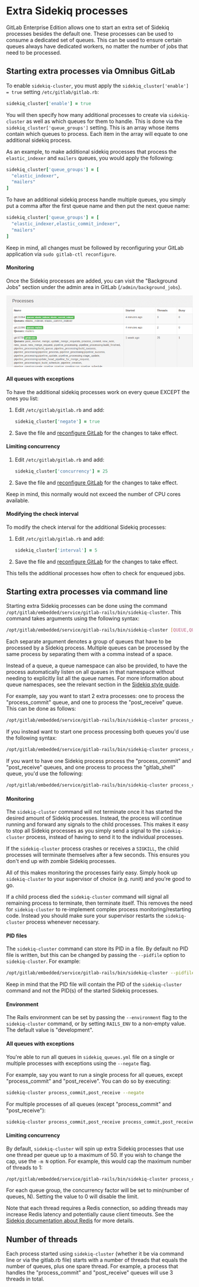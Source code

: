 # Extra Sidekiq processes

GitLab Enterprise Edition allows one to start an extra set of Sidekiq processes
besides the default one. These processes can be used to consume a dedicated set
of queues. This can be used to ensure certain queues always have dedicated
workers, no matter the number of jobs that need to be processed.

## Starting extra processes via Omnibus GitLab

To enable `sidekiq-cluster`, you must apply the `sidekiq_cluster['enable'] = true`
setting `/etc/gitlab/gitlab.rb`:

```ruby
sidekiq_cluster['enable'] = true
```

You will then specify how many additional processes to create via `sidekiq-cluster`
as well as which queues for them to handle. This is done via the 
`sidekiq_cluster['queue_groups']` setting. This is an array whose items contain
which queues to process. Each item in the array will equate to one additional
sidekiq process.

As an example, to make additional sidekiq processes that process the 
`elastic_indexer` and `mailers` queues, you would apply the following:

```ruby
sidekiq_cluster['queue_groups'] = [
  "elastic_indexer",
  "mailers"
]
```

To have an additional sidekiq process handle multiple queues, you simply put a
comma after the first queue name and then put the next queue name:

```ruby
sidekiq_cluster['queue_groups'] = [
  "elastic_indexer,elastic_commit_indexer",
  "mailers"
]
```

Keep in mind, all changes must be followed by reconfiguring your GitLab
application via `sudo gitlab-ctl reconfigure`.

#### Monitoring

Once the Sidekiq processes are added, you can visit the "Background Jobs"
section under the admin area in GitLab (`/admin/background_jobs`).

![Extra sidekiq processes](img/sidekiq-cluster.png)

#### All queues with exceptions

To have the additional sidekiq processes work on every queue EXCEPT the ones
you list:

1. Edit `/etc/gitlab/gitlab.rb` and add:

   ```ruby
   sidekiq_cluster['negate'] = true
   ```

1. Save the file and [reconfigure GitLab](../restart_gitlab.md#omnibus-gitlab-reconfigure) for the changes to take effect.


#### Limiting concurrency

1. Edit `/etc/gitlab/gitlab.rb` and add:

   ```ruby
   sidekiq_cluster['concurrency'] = 25
   ```

1. Save the file and [reconfigure GitLab](../restart_gitlab.md#omnibus-gitlab-reconfigure) for the changes to take effect.

Keep in mind, this normally would not exceed the number of CPU cores available.

#### Modifying the check interval

To modify the check interval for the additional Sidekiq processes:

1. Edit `/etc/gitlab/gitlab.rb` and add:

   ```ruby
   sidekiq_cluster['interval'] = 5
   ```

1. Save the file and [reconfigure GitLab](../restart_gitlab.md#omnibus-gitlab-reconfigure) for the changes to take effect.

This tells the additional processes how often to check for enqueued jobs.

## Starting extra processes via command line

Starting extra Sidekiq processes can be done using the command
`/opt/gitlab/embedded/service/gitlab-rails/bin/sidekiq-cluster`. This command
takes arguments using the following syntax:

```bash
/opt/gitlab/embedded/service/gitlab-rails/bin/sidekiq-cluster [QUEUE,QUEUE,...] [QUEUE, ...]
```

Each separate argument denotes a group of queues that have to be processed by a
Sidekiq process. Multiple queues can be processed by the same process by
separating them with a comma instead of a space.

Instead of a queue, a queue namespace can also be provided, to have the process
automatically listen on all queues in that namespace without needing to
explicitly list all the queue names. For more information about queue namespaces,
see the relevant section in the
[Sidekiq style guide](../../development/sidekiq_style_guide.md#queue-namespaces).

For example, say you want to start 2 extra processes: one to process the
"process_commit" queue, and one to process the "post_receive" queue. This can be
done as follows:

```bash
/opt/gitlab/embedded/service/gitlab-rails/bin/sidekiq-cluster process_commit post_receive
```

If you instead want to start one process processing both queues you'd use the
following syntax:

```bash
/opt/gitlab/embedded/service/gitlab-rails/bin/sidekiq-cluster process_commit,post_receive
```

If you want to have one Sidekiq process process the "process_commit" and
"post_receive" queues, and one process to process the "gitlab_shell" queue,
you'd use the following:

```bash
/opt/gitlab/embedded/service/gitlab-rails/bin/sidekiq-cluster process_commit,post_receive gitlab_shell
```

#### Monitoring

The `sidekiq-cluster` command will not terminate once it has started the desired
amount of Sidekiq processes. Instead, the process will continue running and
forward any signals to the child processes. This makes it easy to stop all
Sidekiq processes as you simply send a signal to the `sidekiq-cluster` process,
instead of having to send it to the individual processes.

If the `sidekiq-cluster` process crashes or receives a `SIGKILL`, the child
processes will terminate themselves after a few seconds. This ensures you don't
end up with zombie Sidekiq processes.

All of this makes monitoring the processes fairly easy. Simply hook up
`sidekiq-cluster` to your supervisor of choice (e.g. runit) and you're good to
go.

If a child process died the `sidekiq-cluster` command will signal all remaining
process to terminate, then terminate itself. This removes the need for
`sidekiq-cluster` to re-implement complex process monitoring/restarting code.
Instead you should make sure your supervisor restarts the `sidekiq-cluster`
process whenever necessary.

#### PID files

The `sidekiq-cluster` command can store its PID in a file. By default no PID
file is written, but this can be changed by passing the `--pidfile` option to
`sidekiq-cluster`. For example:

```bash
/opt/gitlab/embedded/service/gitlab-rails/bin/sidekiq-cluster --pidfile /var/run/gitlab/sidekiq_cluster.pid process_commit
```

Keep in mind that the PID file will contain the PID of the `sidekiq-cluster`
command and not the PID(s) of the started Sidekiq processes.

#### Environment

The Rails environment can be set by passing the `--environment` flag to the
`sidekiq-cluster` command, or by setting `RAILS_ENV` to a non-empty value. The
default value is "development".

#### All queues with exceptions

You're able to run all queues in `sidekiq_queues.yml` file on a single or
multiple processes with exceptions using the `--negate` flag.

For example, say you want to run a single process for all queues,
except "process_commit" and "post_receive". You can do so by executing:

```bash
sidekiq-cluster process_commit,post_receive --negate
```

For multiple processes of all queues (except "process_commit" and "post_receive"):

```bash
sidekiq-cluster process_commit,post_receive process_commit,post_receive --negate
```

#### Limiting concurrency

By default, `sidekiq-cluster` will spin up extra Sidekiq processes that use
one thread per queue up to a maximum of 50. If you wish to change the cap, use
the `-m N` option. For example, this would cap the maximum number of threads to 1:

```bash
/opt/gitlab/embedded/service/gitlab-rails/bin/sidekiq-cluster process_commit,post_receive -m 1
```

For each queue group, the concurrency factor will be set to min(number of
queues, N). Setting the value to 0 will disable the limit.

Note that each thread requires a Redis connection, so adding threads may
increase Redis latency and potentially cause client timeouts. See the [Sidekiq
documentation about Redis](https://github.com/mperham/sidekiq/wiki/Using-Redis)
for more details.

## Number of threads

Each process started using `sidekiq-cluster` (whether it be via command line or
via the gitlab.rb file) starts with a number of threads that equals the number
of queues, plus one spare thread. For example, a process that handles the
"process_commit" and "post_receive" queues will use 3 threads in total.
